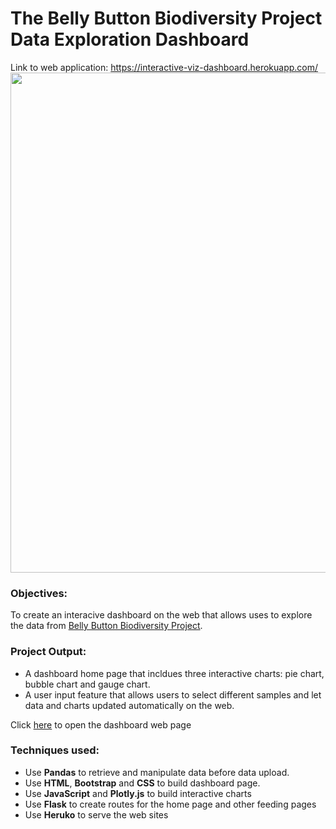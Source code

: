 # The Belly Button Biodiversity Project Data Exploration Dashboard  

Link to web application: https://interactive-viz-dashboard.herokuapp.com/  
<img src="/images/Capture.PNG" width="800"> 

### Objectives:

To create an interacive dashboard on the web that allows uses to explore the data from [Belly Button Biodiversity Project](http://robdunnlab.com/projects/belly-button-biodiversity/). 


### Project Output:


+ A dashboard home page that incldues three interactive charts: pie chart, bubble chart and gauge chart.
+ A user input feature that allows users to select different samples and let data and charts updated automatically on the web.  

Click [here](https://interactive-viz-dashboard.herokuapp.com/) to open the dashboard web page

### Techniques used:
+ Use **Pandas** to retrieve and manipulate data before data upload.
+ Use **HTML**, **Bootstrap** and **CSS** to build dashboard page.
+ Use **JavaScript** and **Plotly.js** to build interactive charts
+ Use **Flask** to create routes for the home page and other feeding pages
+ Use **Heruko** to serve the web sites

